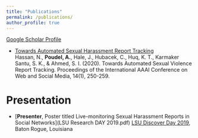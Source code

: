 ```yaml
---
title: "Publications"
permalink: /publications/
author_profile: true
---
```


[Google Scholar Profile](https://scholar.google.com/citations?user=bjDppecAAAAJ&hl=en)<br>


* [Towards Automated Sexual Harassment Report Tracking](https://ojs.aaai.org//index.php/ICWSM/article/view/7296)<br>
Hassan, N., <b>Poudel, A.</b>, Hale, J., Hubacek, C., Huq, K. T., Karmaker Santu, S. K., & Ahmed, S. I. (2020). Towards Automated Sexual Violence Report Tracking. Proceedings of the International AAAI Conference on Web and Social Media, 14(1), 250-259.


Presentation
======
* [<b>Presenter</b>, Poster titled Live-monitoring Sexual Harassment Reports in Social Networks](LSU Research DAY 2019.pdf)
<a href=https://sites01.lsu.edu/wp/discover/files/2019/04/Discover-Day-Program-2019-online.pdf> LSU Discover Day 2019</a>, Baton Rogue, Louisiana